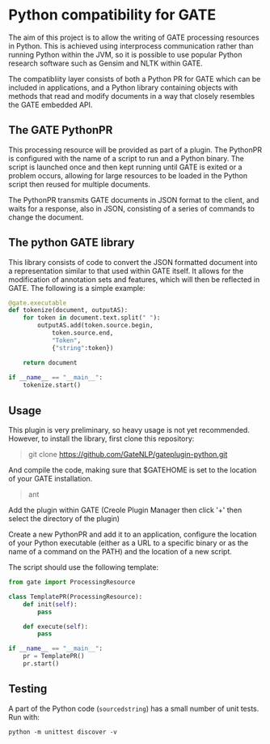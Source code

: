 # Python compatibility for GATE

The aim of this project is to allow the writing of GATE processing resources in Python. This is achieved using interprocess communication rather than running Python within the JVM, so it is possible to use popular Python research software such as Gensim and NLTK within GATE.

The compatibliity layer consists of both a Python PR for GATE which can be included in applications, and a Python library containing objects with methods that read and modify documents in a way that closely resembles the GATE embedded API.

## The GATE PythonPR

This processing resource will be provided as part of a plugin. The PythonPR is configured with the name of a script to run and a Python binary. The script is launched once and then kept running until GATE is exited or a problem occurs, allowing for large resources to be loaded in the Python script then reused for multiple documents.

The PythonPR transmits GATE documents in JSON format to the client, and waits for a response, also in JSON, consisting of a series of commands to change the document.

## The python GATE library

This library consists of code to convert the JSON formatted document into a representation similar to that used within GATE itself. It allows for the modification of annotation sets and features, which will then be reflected in GATE. The following is a simple example:

```python
@gate.executable
def tokenize(document, outputAS):
	for token in document.text.split(" "):
		outputAS.add(token.source.begin, 
			token.source.end, 
			"Token", 
			{"string":token})

	return document
		
if __name__ == "__main__":
	tokenize.start()
```

## Usage

This plugin is very preliminary, so heavy usage is not yet recommended. However, to install the library, first clone this repository:

> git clone https://github.com/GateNLP/gateplugin-python.git

And compile the code, making sure that $GATEHOME is set to the location of your GATE installation.

> ant

Add the plugin within GATE (Creole Plugin Manager then click '+' then select the directory of the plugin)

Create a new PythonPR and add it to an application, configure the location of your Python executable (either as a URL to a specific binary or as the name of a command on the PATH) and the location of a new script.

The script should use the following template:

```python
from gate import ProcessingResource

class TemplatePR(ProcessingResource):
	def init(self): 
		pass

	def execute(self):
		pass

if __name__ == "__main__":
	pr = TemplatePR()
	pr.start()
```

## Testing

A part of the Python code (`sourcedstring`) has a small number
of unit tests.
Run with:

    python -m unittest discover -v
